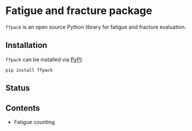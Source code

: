 # Fatigue and fracture package

`ffpack` is an open source Python library for fatigue and fracture evaluation.

## Installation

`ffpack` can be installed via [PyPI](https://pypi.org/project/ffpack/):

```
pip install ffpack
```

## Status


## Contents

* Fatigue counting

